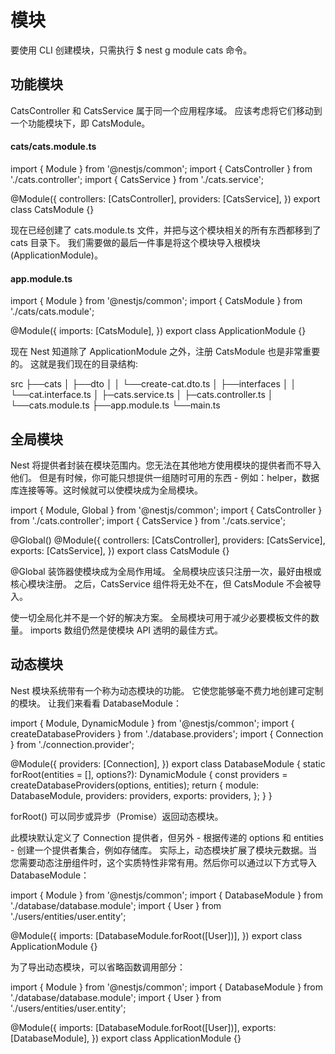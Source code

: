 # 模块
要使用 CLI 创建模块，只需执行 $ nest g module cats 命令。

## 功能模块
CatsController 和 CatsService 属于同一个应用程序域。 应该考虑将它们移动到一个功能模块下，即 CatsModule。

#### cats/cats.module.ts

import { Module } from '@nestjs/common';
import { CatsController } from './cats.controller';
import { CatsService } from './cats.service';

@Module({
  controllers: [CatsController],
  providers: [CatsService],
})
export class CatsModule {}

现在已经创建了 cats.module.ts 文件，并把与这个模块相关的所有东西都移到了 cats 目录下。
我们需要做的最后一件事是将这个模块导入根模块 (ApplicationModule)。

#### app.module.ts

import { Module } from '@nestjs/common';
import { CatsModule } from './cats/cats.module';

@Module({
  imports: [CatsModule],
})
export class ApplicationModule {}

现在 Nest 知道除了 ApplicationModule 之外，注册 CatsModule 也是非常重要的。 这就是我们现在的目录结构:

src
├──cats
│    ├──dto
│    │   └──create-cat.dto.ts
│    ├──interfaces
│    │     └──cat.interface.ts
│    ├─cats.service.ts
│    ├─cats.controller.ts
│    └──cats.module.ts
├──app.module.ts
└──main.ts

## 全局模块
Nest 将提供者封装在模块范围内。您无法在其他地方使用模块的提供者而不导入他们。
但是有时候，你可能只想提供一组随时可用的东西 - 例如：helper，数据库连接等等。这时候就可以使模块成为全局模块。

import { Module, Global } from '@nestjs/common';
import { CatsController } from './cats.controller';
import { CatsService } from './cats.service';

@Global()
@Module({
  controllers: [CatsController],
  providers: [CatsService],
  exports: [CatsService],
})
export class CatsModule {}

@Global 装饰器使模块成为全局作用域。 全局模块应该只注册一次，最好由根或核心模块注册。 
之后，CatsService 组件将无处不在，但 CatsModule 不会被导入。

使一切全局化并不是一个好的解决方案。 全局模块可用于减少必要模板文件的数量。 imports 数组仍然是使模块 API 透明的最佳方式。

## 动态模块
Nest 模块系统带有一个称为动态模块的功能。 它使您能够毫不费力地创建可定制的模块。 让我们来看看 DatabaseModule：

import { Module, DynamicModule } from '@nestjs/common';
import { createDatabaseProviders } from './database.providers';
import { Connection } from './connection.provider';

@Module({
  providers: [Connection],
})
export class DatabaseModule {
  static forRoot(entities = [], options?): DynamicModule {
    const providers = createDatabaseProviders(options, entities);
    return {
      module: DatabaseModule,
      providers: providers,
      exports: providers,
    };
  }
}

forRoot() 可以同步或异步（Promise）返回动态模块。

此模块默认定义了 Connection 提供者，但另外 - 根据传递的 options 和 entities - 创建一个提供者集合，例如存储库。
实际上，动态模块扩展了模块元数据。当您需要动态注册组件时，这个实质特性非常有用。然后你可以通过以下方式导入 DatabaseModule：

import { Module } from '@nestjs/common';
import { DatabaseModule } from './database/database.module';
import { User } from './users/entities/user.entity';

@Module({
  imports: [DatabaseModule.forRoot([User])],
})
export class ApplicationModule {}

为了导出动态模块，可以省略函数调用部分：

import { Module } from '@nestjs/common';
import { DatabaseModule } from './database/database.module';
import { User } from './users/entities/user.entity';

@Module({
  imports: [DatabaseModule.forRoot([User])],
  exports: [DatabaseModule],
})
export class ApplicationModule {}
